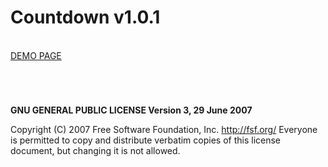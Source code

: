 # Countdown v1.0.1

<br />
<a href="https://zsoltkiraly.com/developments/countdown/" target="_blank">DEMO PAGE</a>

#
<br />

<b>GNU GENERAL PUBLIC LICENSE Version 3, 29 June 2007</b>

Copyright (C) 2007 Free Software Foundation, Inc. <http://fsf.org/>
Everyone is permitted to copy and distribute verbatim copies of this license document, but changing it is not allowed.
